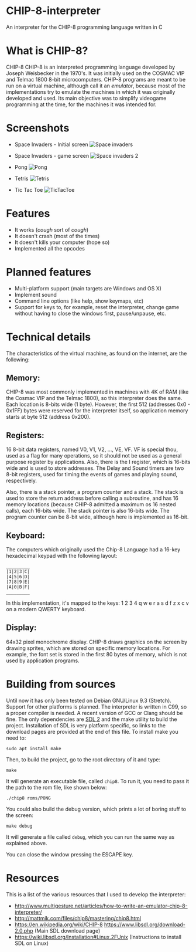 # CHIP-8-interpreter
An interpreter for the CHIP-8 programming language written in C

# What is CHIP-8?


CHIP-8 CHIP-8 is an interpreted programming language developed by Joseph Weisbecker in the 1970's.
It was initially used on the COSMAC VIP and Telmac 1800 8-bit microcomputers. CHIP-8 programs are meant to be run on a virtual machine, although call it an _emulator_, because most of the implementations try to emulate the machines in which it was originally developed and used. Its main objective was to simplify videogame programming at the time, for the machines it was intended for.

# Screenshots

* Space Invaders - Initial screen
![Space invaders](Screenshots/Space-Invaders.png)

* Space Invaders - game screen
![Space invaders 2](Screenshots/Space-Invaders-2.png)

* Pong
![Pong](Screenshots/Pong.png)

* Tetris
![Tetris](Screenshots/Tetris.png)

* Tic Tac Toe
![TicTacToe](Screenshots/TicTacToe.png)

# Features

* It works (_cough_ sort of _cough_)
* It doesn't crash (most of the times)
* It doesn't kills your computer (hope so)
* Implemented all the opcodes

# Planned features
* Multi-platform support (main targets are Windows and OS X)
* Implement sound
* Command line options (like help, show keymaps, etc)
* Support for keys to, for example, reset the interpreter, change game without having to close the windows first, pause/unpause, etc.

# Technical details

The characteristics of the virtual machine, as found on the internet, are the following:

Memory:
--------
CHIP-8 was most commonly implemented in machines with 4K of RAM (like the Cosmac VIP and the Telmac 1800), so this interpreter does the same. Each location is 8-bits wide (1 byte). However, the first 512 (addresses 0x0 - 0x1FF) bytes were reserved for the interpreter itself, so application memory starts at byte 512 (address 0x200).

Registers:
----------
16 8-bit data registers, named V0, V1, V2, ..., VE, VF. VF is special thou, used as a flag for many operations, so it should not be used as a general purpose register by applications. Also, there is the I register, which is 16-bits wide and is used to store addresses. The Delay and Sound timers are two 8-bit registers, used for timing the events of games and playing sound, respectively.

Also, there is a stack pointer, a program counter and a stack. The stack is used to store the return address before calling a subroutine, and has 16 memory locations (because CHIP-8 admitted a maximum os 16 nested calls), each 16-bits wide. The stack pointer is also 16-bits wide. The program counter can be 8-bit wide, although here is implemented as 16-bit.

Keyboard:
---------
The computers which originally used the Chip-8 Language had a 16-key hexadecimal keypad with the following layout:
```
_________
|1|2|3|C|
|4|5|6|D|
|7|8|9|E|
|A|0|B|F|
_________
```

In this implementation, it's mapped to the keys: 1 2 3 4  q w e r  a s d f  z x c v on a modern QWERTY keyboard.

Display:
--------
64x32 pixel monochrome display. CHIP-8 draws graphics on the screen by drawing sprites, which are stored on specific memory locations. For example, the font set is stored in the first 80 bytes of memory, which is not used by application programs.


# Building from sources

Until now it has only been tested on Debian GNU/Linux 9.3 (Stretch). Support for other platforms is planned.
The interpreter is written in C99, so a proper compiler is needed. A recent version of GCC or Clang should be fine.
The only dependencies are [SDL 2](https://www.libsdl.org/) and the make utility to build the project. Installation
of SDL is very platform specific, so links to the download pages are provided at the end of this file. To install make
you need to:

```
sudo apt install make
```

Then, to build the project, go to the root directory of it and type:

```
make
```

It will generate an executable file, called `chip8`. To run it, you need to pass it the path to the rom file, like shown below:

```
./chip8 roms/PONG
```

You could also build the debug version, which prints a lot of boring stuff to the screen:

```
make debug
```

It will generate a file called `debug`, which you can run the same way as explained above.

You can close the window pressing the ESCAPE key.


# Resources
This is a list of the various resources that I used to develop the interpreter:

* http://www.multigesture.net/articles/how-to-write-an-emulator-chip-8-interpreter/
* http://mattmik.com/files/chip8/mastering/chip8.html
* https://en.wikipedia.org/wiki/CHIP-8
https://www.libsdl.org/download-2.0.php (Main SDL download page)
* https://wiki.libsdl.org/Installation#Linux.2FUnix (Instructions to install SDL on Linux)
